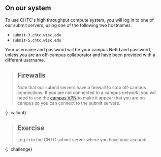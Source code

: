 ## On our system

To use CHTC's high throughput compute system, you will log in to 
one of our submit servers, using one of the following two hostnames: 

* `submit-3.chtc.wisc.edu`
* `submit-5.chtc.wisc.edu`

Your username and password will be your campus NetId and password, 
unless you are an off-campus collaborator and have been provided with 
a different username.  

> ## Firewalls
>
> Note that our submit servers have a firewall to stop off-campus 
> connections.  If you are not connected to a campus network, you
> will need to use the [campus VPN]() to make it appear that you 
> are on campus so you can connect to the submit servers.  
>
{: .callout}

> ## Exercise
> 
> Log in to the CHTC submit server where you have your account.  
>
{: .challenge} 

